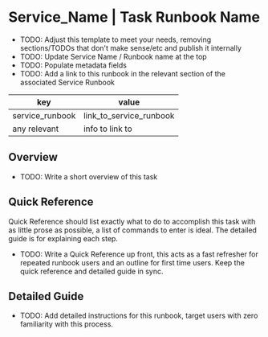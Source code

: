 # Service_Name | Task Runbook Name

- TODO: Adjust this template to meet your needs, removing sections/TODOs that don't make sense/etc and publish it internally
- TODO: Update Service Name / Runbook name at the top
- TODO: Populate metadata fields
- TODO: Add a link to this runbook in the relevant section of the associated Service Runbook

| key             | value                   |
| --------------- | ----------------------- |
| service_runbook | link_to_service_runbook |
| any relevant    | info to link to         |

## Overview

- TODO: Write a short overview of this task

## Quick Reference

Quick Reference should list exactly what to do to accomplish this task with as little prose as possible, a list of commands to enter is ideal. The detailed guide is for explaining each step.

- TODO: Write a Quick Reference up front, this acts as a fast refresher for repeated runbook users and an outline for first time users. Keep the quick reference and detailed guide in sync.

## Detailed Guide

- TODO: Add detailed instructions for this runbook, target users with zero familiarity with this process.
